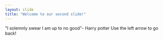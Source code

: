```yaml
---
layout: slide
title: "Welcome to our second slide!"
---
```

"I solemnly swear I am up to no good"- Harry potter
Use the left arrow to go back!
